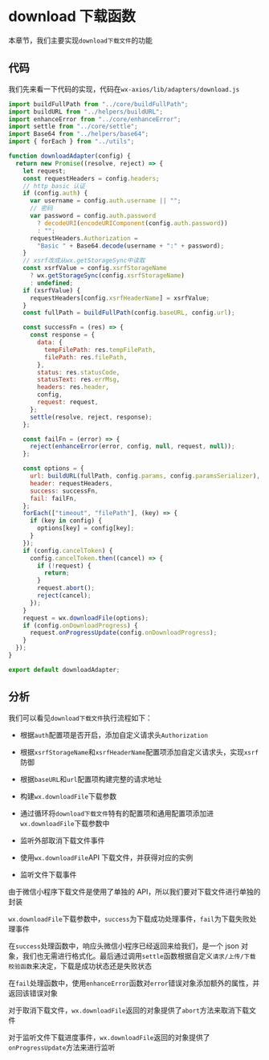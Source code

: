 # download 下载函数

本章节，我们主要实现`download下载文件`的功能

## 代码

我们先来看一下代码的实现，代码在`wx-axios/lib/adapters/download.js`

```javascript
import buildFullPath from "../core/buildFullPath";
import buildURL from "../helpers/buildURL";
import enhanceError from "../core/enhanceError";
import settle from "../core/settle";
import Base64 from "../helpers/base64";
import { forEach } from "../utils";

function downloadAdapter(config) {
  return new Promise((resolve, reject) => {
    let request;
    const requestHeaders = config.headers;
    // http basic 认证
    if (config.auth) {
      var username = config.auth.username || "";
      // 密码
      var password = config.auth.password
        ? decodeURI(encodeURIComponent(config.auth.password))
        : "";
      requestHeaders.Authorization =
        "Basic " + Base64.decode(username + ":" + password);
    }
    // xsrf改成从wx.getStorageSync中读取
    const xsrfValue = config.xsrfStorageName
      ? wx.getStorageSync(config.xsrfStorageName)
      : undefined;
    if (xsrfValue) {
      requestHeaders[config.xsrfHeaderName] = xsrfValue;
    }
    const fullPath = buildFullPath(config.baseURL, config.url);

    const successFn = (res) => {
      const response = {
        data: {
          tempFilePath: res.tempFilePath,
          filePath: res.filePath,
        },
        status: res.statusCode,
        statusText: res.errMsg,
        headers: res.header,
        config,
        request: request,
      };
      settle(resolve, reject, response);
    };

    const failFn = (error) => {
      reject(enhanceError(error, config, null, request, null));
    };

    const options = {
      url: buildURL(fullPath, config.params, config.paramsSerializer),
      header: requestHeaders,
      success: successFn,
      fail: failFn,
    };
    forEach(["timeout", "filePath"], (key) => {
      if (key in config) {
        options[key] = config[key];
      }
    });
    if (config.cancelToken) {
      config.cancelToken.then((cancel) => {
        if (!request) {
          return;
        }
        request.abort();
        reject(cancel);
      });
    }
    request = wx.downloadFile(options);
    if (config.onDownloadProgress) {
      request.onProgressUpdate(config.onDownloadProgress);
    }
  });
}

export default downloadAdapter;
```

## 分析

我们可以看见`download下载文件`执行流程如下：

- 根据`auth`配置项是否开启，添加自定义请求头`Authorization`

- 根据`xsrfStorageName`和`xsrfHeaderName`配置项添加自定义请求头，实现`xsrf`防御

- 根据`baseURL`和`url`配置项构建完整的请求地址

- 构建`wx.downloadFile`下载参数

- 通过循环将`download下载文件`特有的配置项和通用配置项添加进`wx.downloadFile`下载参数中

- 监听外部取消下载文件事件

- 使用`wx.downloadFile`API 下载文件，并获得对应的实例

- 监听文件下载事件

由于微信小程序下载文件是使用了单独的 API，所以我们要对下载文件进行单独的封装

`wx.downloadFile`下载参数中，`success`为下载成功处理事件，`fail`为下载失败处理事件

在`success`处理函数中，响应头微信小程序已经返回来给我们，是一个 json 对象，我们也无需进行格式化。最后通过调用`settle`函数根据自定义`请求/上传/下载校验函数`来决定，下载是成功状态还是失败状态

在`fail`处理函数中，使用`enhanceError`函数对`error`错误对象添加额外的属性，并返回该错误对象

对于取消下载文件，`wx.downloadFile`返回的对象提供了`abort`方法来取消下载文件

对于监听文件下载进度事件，`wx.downloadFile`返回的对象提供了`onProgressUpdate`方法来进行监听

